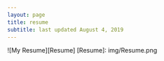 ```yaml
---
layout: page
title: resume
subtitle: last updated August 4, 2019
---
```

![My Resume][Resume]
[Resume]: img/Resume.png

<span style="background-color:white">
